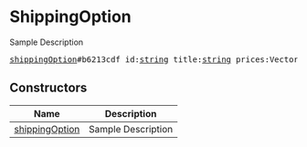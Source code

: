 # ShippingOption

Sample Description

<pre>
<a href="../constructor/shippingOption">shippingOption</a>#b6213cdf id:<a href="../type/string.md">string</a> title:<a href="../type/string.md">string</a> prices:Vector&lt;<a href="../type/LabeledPrice.md">LabeledPrice</a>&gt; = <a href="../type/ShippingOption.md">ShippingOption</a>;
</pre>

## Constructors

| Name | Description |
|------|-------------|
| [shippingOption](../constructor/shippingOption.md) | Sample Description |

